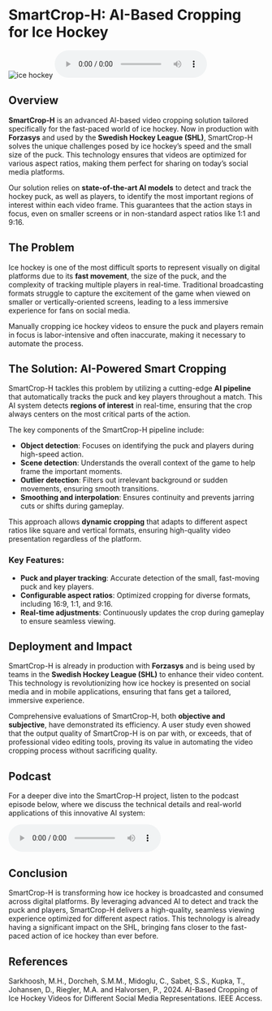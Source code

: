 # SmartCrop-H: AI-Based Cropping for Ice Hockey
<img src="../assets/hockey-cropping-overview.jpg" alt="ice hockey">
<audio controls>
  <source src="../assets/smart_crop_soccer.wav" type="audio/wav">
  Your browser does not support the audio element.
</audio>

## Overview

**SmartCrop-H** is an advanced AI-based video cropping solution tailored specifically for the fast-paced world of ice hockey. Now in production with **Forzasys** and used by the **Swedish Hockey League (SHL)**, SmartCrop-H solves the unique challenges posed by ice hockey’s speed and the small size of the puck. This technology ensures that videos are optimized for various aspect ratios, making them perfect for sharing on today’s social media platforms.

Our solution relies on **state-of-the-art AI models** to detect and track the hockey puck, as well as players, to identify the most important regions of interest within each video frame. This guarantees that the action stays in focus, even on smaller screens or in non-standard aspect ratios like 1:1 and 9:16.

## The Problem

Ice hockey is one of the most difficult sports to represent visually on digital platforms due to its **fast movement**, the size of the puck, and the complexity of tracking multiple players in real-time. Traditional broadcasting formats struggle to capture the excitement of the game when viewed on smaller or vertically-oriented screens, leading to a less immersive experience for fans on social media.

Manually cropping ice hockey videos to ensure the puck and players remain in focus is labor-intensive and often inaccurate, making it necessary to automate the process.

## The Solution: AI-Powered Smart Cropping

SmartCrop-H tackles this problem by utilizing a cutting-edge **AI pipeline** that automatically tracks the puck and key players throughout a match. This AI system detects **regions of interest** in real-time, ensuring that the crop always centers on the most critical parts of the action.

The key components of the SmartCrop-H pipeline include:
- **Object detection**: Focuses on identifying the puck and players during high-speed action.
- **Scene detection**: Understands the overall context of the game to help frame the important moments.
- **Outlier detection**: Filters out irrelevant background or sudden movements, ensuring smooth transitions.
- **Smoothing and interpolation**: Ensures continuity and prevents jarring cuts or shifts during gameplay.

This approach allows **dynamic cropping** that adapts to different aspect ratios like square and vertical formats, ensuring high-quality video presentation regardless of the platform.

### Key Features:
- **Puck and player tracking**: Accurate detection of the small, fast-moving puck and key players.
- **Configurable aspect ratios**: Optimized cropping for diverse formats, including 16:9, 1:1, and 9:16.
- **Real-time adjustments**: Continuously updates the crop during gameplay to ensure seamless viewing.

## Deployment and Impact

SmartCrop-H is already in production with **Forzasys** and is being used by teams in the **Swedish Hockey League (SHL)** to enhance their video content. This technology is revolutionizing how ice hockey is presented on social media and in mobile applications, ensuring that fans get a tailored, immersive experience.

Comprehensive evaluations of SmartCrop-H, both **objective and subjective**, have demonstrated its efficiency. A user study even showed that the output quality of SmartCrop-H is on par with, or exceeds, that of professional video editing tools, proving its value in automating the video cropping process without sacrificing quality.

## Podcast

For a deeper dive into the SmartCrop-H project, listen to the podcast episode below, where we discuss the technical details and real-world applications of this innovative AI system:

<audio controls>
  <source src="../assets/smart_crop_soccer.wav" type="audio/wav">
  Your browser does not support the audio element.
</audio>

## Conclusion

SmartCrop-H is transforming how ice hockey is broadcasted and consumed across digital platforms. By leveraging advanced AI to detect and track the puck and players, SmartCrop-H delivers a high-quality, seamless viewing experience optimized for different aspect ratios. This technology is already having a significant impact on the SHL, bringing fans closer to the fast-paced action of ice hockey than ever before.

## References

Sarkhoosh, M.H., Dorcheh, S.M.M., Midoglu, C., Sabet, S.S., Kupka, T., Johansen, D., Riegler, M.A. and Halvorsen, P., 2024. AI-Based Cropping of Ice Hockey Videos for Different Social Media Representations. IEEE Access.